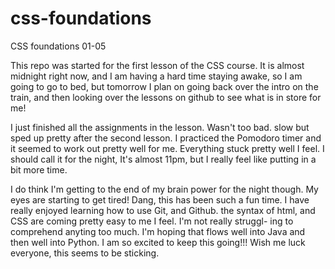 # css-foundations
CSS foundations 01-05

This repo was started for the first lesson of the CSS course.
It is almost midnight right now, and I am having a hard time staying
awake, so I am going to go to bed, but tomorrow I plan on going back
over the intro on the train, and then looking over the lessons on 
github to see what is in store for me!

I just finished all the assignments in the lesson. Wasn't too bad. slow
but sped up pretty after the second lesson. I practiced the Pomodoro timer
and it seemed to work out pretty well for me. Everything stuck pretty well
I feel. I should call it for the night, It's almost 11pm, but I really
feel like putting in a bit more time.

I do think I'm getting to the end of my brain power for the night though.
My eyes are starting to get tired! Dang, this has been such a fun time. I
have really enjoyed learning how to use Git, and Github. the syntax of 
html, and CSS are coming pretty easy to me I feel. I'm not really struggl-
ing to comprehend anyting too much. I'm hoping that flows well into Java 
and then well into Python. I am so excited to keep this going!!! Wish me
luck everyone, this seems to be sticking.